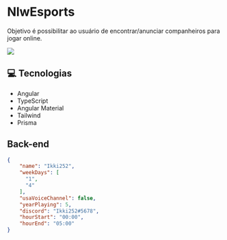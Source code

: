 # NlwEsports

Objetivo é possibilitar ao usuário de encontrar/anunciar companheiros para jogar online. 

<img src="./src/assets/Opera Instantâneo_2022-09-17_194048_localhost.png">

## 💻 Tecnologias

- Angular
- TypeScript
- Angular Material
- Tailwind
- Prisma


## Back-end

```` json
{
    "name": "Ikki252",
    "weekDays": [
      "1",
      "4"
    ],
    "usaVoiceChannel": false,
    "yearPlaying": 5,
    "discord": "Ikki252#5678",
    "hourStart": "00:00",
    "hourEnd": "05:00"
}

````
